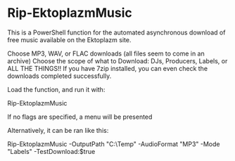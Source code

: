 # Rip-EktoplazmMusic
This is a PowerShell function for the automated asynchronous download of free music available on the Ektoplazm site. 

Choose MP3, WAV, or FLAC downloads (all files seem to come in an archive)
Choose the scope of what to Download: DJs, Producers, Labels, or ALL THE THINGS!!
If you have 7zip installed, you can even check the downloads completed successfully. 

Load the function, and run it with:

Rip-EktoplazmMusic 

If no flags are specified, a menu will be presented

Alternatively, it can be ran like this:

Rip-EktoplazmMusic -OutputPath "C:\Temp" -AudioFormat "MP3" -Mode "Labels" -TestDownload:$true
